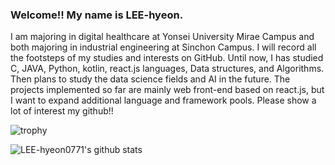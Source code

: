 ### Welcome!! My name is LEE-hyeon.
I am majoring in digital healthcare at Yonsei University Mirae Campus and both majoring in industrial engineering at Sinchon Campus.
I will record all the footsteps of my studies and interests on GitHub.
Until now, I has studied C, JAVA, Python, kotlin, react.js languages, Data structures, and Algorithms. Then plans to study the data science fields and AI in the future.
The projects implemented so far are mainly web front-end based on react.js, but I want to expand additional language and framework pools. 
Please show a lot of interest my github!!



![trophy](https://github-profile-trophy.vercel.app/?username=LEE-hyeon0771)


![LEE-hyeon0771's github stats](https://github-readme-stats.vercel.app/api?username=LEE-hyeon0771&show_icons=true)


<!--
**LEE-hyeon0771/LEE-hyeon0771** is a ✨ _special_ ✨ repository because its `README.md` (this file) appears on your GitHub profile.

Here are some ideas to get you started:

- 🔭 I’m currently working on ...
- 🌱 I’m currently learning a Kotlin App Programming and Algorithms.
- 👯 I’m looking to collaborate on ...
- 🤔 I’m looking for help with ...
- 💬 Ask me about ...
- 📫 How to reach me: ...
- 😄 Pronouns: ...
- ⚡ Fun fact: ...
-->
